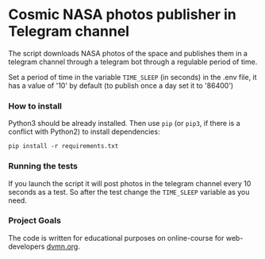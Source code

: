 # Cosmic NASA photos publisher in Telegram channel

The script downloads NASA photos of the space and publishes them in a telegram channel through a telegram bot through a regulable period of time.

Set a period of time in the variable `TIME_SLEEP` (in seconds) in the .env file, it has a value of '10' by default (to publish once a day set it to '86400')


### How to install


Python3 should be already installed. 
Then use `pip` (or `pip3`, if there is a conflict with Python2) to install dependencies:
```
pip install -r requirements.txt
```


### Running the tests

If you launch the script it will post photos in the telegram channel every 10 seconds as a test. So after the test change the `TIME_SLEEP` variable as you need.


### Project Goals

The code is written for educational purposes on online-course for web-developers [dvmn.org](https://dvmn.org/).
